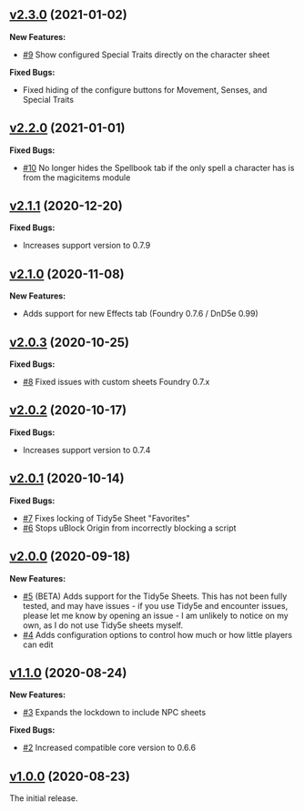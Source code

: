 ## [v2.3.0](https://github.com/illandril/FoundryVTT-sheet5e-lockdown/releases/tag/v2.3.0) (2021-01-02)
**New Features:**
* [\#9](https://github.com/illandril/FoundryVTT-sheet5e-lockdown/issues/9) Show configured Special Traits directly on the character sheet

**Fixed Bugs:**
* Fixed hiding of the configure buttons for Movement, Senses, and Special Traits

## [v2.2.0](https://github.com/illandril/FoundryVTT-sheet5e-lockdown/releases/tag/v2.2.0) (2021-01-01)
**Fixed Bugs:**
* [\#10](https://github.com/illandril/FoundryVTT-sheet5e-lockdown/issues/10) No longer hides the Spellbook tab if the only spell a character has is from the magicitems module

## [v2.1.1](https://github.com/illandril/FoundryVTT-sheet5e-lockdown/releases/tag/v2.1.1) (2020-12-20)
**Fixed Bugs:**
* Increases support version to 0.7.9

## [v2.1.0](https://github.com/illandril/FoundryVTT-sheet5e-lockdown/releases/tag/v2.1.0) (2020-11-08)
**New Features:**
* Adds support for new Effects tab (Foundry 0.7.6 / DnD5e 0.99)

## [v2.0.3](https://github.com/illandril/FoundryVTT-sheet5e-lockdown/releases/tag/v2.0.3) (2020-10-25)
**Fixed Bugs:**
* [\#8](https://github.com/illandril/FoundryVTT-sheet5e-lockdown/issues/8) Fixed issues with custom sheets Foundry 0.7.x

## [v2.0.2](https://github.com/illandril/FoundryVTT-sheet5e-lockdown/releases/tag/v2.0.2) (2020-10-17)
**Fixed Bugs:**
* Increases support version to 0.7.4

## [v2.0.1](https://github.com/illandril/FoundryVTT-sheet5e-lockdown/releases/tag/v2.0.1) (2020-10-14)
**Fixed Bugs:**
* [\#7](https://github.com/illandril/FoundryVTT-sheet5e-lockdown/issues/7) Fixes locking of Tidy5e Sheet "Favorites"
* [\#6](https://github.com/illandril/FoundryVTT-sheet5e-lockdown/issues/6) Stops uBlock Origin from incorrectly blocking a script

## [v2.0.0](https://github.com/illandril/FoundryVTT-sheet5e-lockdown/releases/tag/v2.0.0) (2020-09-18)
**New Features:**
* [\#5](https://github.com/illandril/FoundryVTT-sheet5e-lockdown/issues/5) (BETA) Adds support for the Tidy5e Sheets. This has not been fully tested, and may have issues - if you use Tidy5e and encounter issues, please let me know by opening an issue - I am unlikely to notice on my own, as I do not use Tidy5e sheets myself.
* [\#4](https://github.com/illandril/FoundryVTT-sheet5e-lockdown/issues/4) Adds configuration options to control how much or how little players can edit

## [v1.1.0](https://github.com/illandril/FoundryVTT-sheet5e-lockdown/releases/tag/v1.1.0) (2020-08-24)
**New Features:**
* [\#3](https://github.com/illandril/FoundryVTT-sheet5e-lockdown/issues/3) Expands the lockdown to include NPC sheets

**Fixed Bugs:**
* [\#2](https://github.com/illandril/FoundryVTT-sheet5e-lockdown/issues/2) Increased compatible core version to 0.6.6

## [v1.0.0](https://github.com/illandril/FoundryVTT-sheet5e-lockdown/releases/tag/v1.0.0) (2020-08-23)
The initial release.

